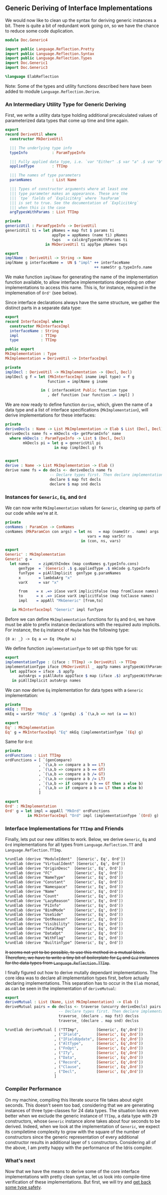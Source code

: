 ## Generic Deriving of Interface Implementations

We would now like to clean up the syntax for deriving
generic instances a bit. There is quite a bit of redundant
work going on, so we have the chance to reduce some code
duplication.

```idris
module Doc.Generic4

import public Language.Reflection.Pretty
import public Language.Reflection.Syntax
import public Language.Reflection.Types
import Doc.Generic1
import Doc.Generic3

%language ElabReflection
```

Note: Some of the types and utility functions described
here have been added to module `Language.Reflection.Derive`.

### An Intermediary Utility Type for Generic Deriving

First, we write a utility data type holding additional
precalculated values of parameterized data types that
come up time and time again.

```idris
export
record DeriveUtil where
  constructor MkDeriveUtil

  ||| The underlying type info
  typeInfo           : ParamTypeInfo

  ||| Fully applied data type, i.e. `var "Either" .$ var "a" .$ var "b"`
  appliedType        : TTImp

  ||| The names of type parameters
  paramNames         : List Name

  ||| Types of constructor arguments where at least one
  ||| type parameter makes an appearance. These are the
  ||| `tpe` fields of `ExplicitArg` where `hasParam`
  ||| is set to true. See the documentation of `ExplicitArg`
  ||| when this is the case
  argTypesWithParams : List TTImp

private
genericUtil : ParamTypeInfo -> DeriveUtil
genericUtil ti = let pNames = map fst $ params ti
                     appTpe = appNames (name ti) pNames
                     twps   = calcArgTypesWithParams ti
                  in MkDeriveUtil ti appTpe pNames twps

export
implName : DeriveUtil -> String -> Name
implName g interfaceName =  UN $ "impl" ++ interfaceName
                                        ++ nameStr g.typeInfo.name
```

We make function `implName` for generating the name of the
implementation function available, to allow interface
implementations depending on other implementations
to access this name. This is, for instance, required in
the implemenation of `Ord'` (see below).

Since interface declarations always have the same
structure, we gather the distinct parts in a separate
data type:

```idris
export
record InterfaceImpl where
  constructor MkInterfaceImpl
  interfaceName : String
  impl          : TTImp
  type          : TTImp

public export
MkImplementation : Type
MkImplementation = DeriveUtil -> InterfaceImpl

private
implDecl : DeriveUtil -> MkImplementation -> (Decl, Decl)
implDecl g f = let (MkInterfaceImpl iname impl type) = f g
                   function = implName g iname

                in ( interfaceHint Public function type
                   , def function [var function .= impl] )
```

We are now ready to define function `derive`, which,
given the name of a data type and a list of
interface specifications (`MkImplementation`),
will derive implementations for these interfaces:

```idris
private
deriveDecls : Name -> List MkImplementation -> Elab $ List (Decl, Decl)
deriveDecls name fs = mkDecls <$> getParamInfo' name
  where mkDecls : ParamTypeInfo -> List $ (Decl, Decl)
        mkDecls pi = let g = genericUtil pi
                      in map (implDecl g) fs


export
derive : Name -> List MkImplementation -> Elab ()
derive name fs = do decls <- deriveDecls name fs
                    -- Declare types first. Then declare implementations.
                    declare $ map fst decls
                    declare $ map snd decls
```

### Instances for `Generic`, `Eq`, and `Ord`

We can now write `MkImplementation` values for `Generic`,
cleaning up parts of our code while we're at it.

```idris
private
conNames : ParamCon -> ConNames
conNames (MkParamCon con args) = let ns   = map (nameStr . name) args
                                     vars = map varStr ns
                                  in (con, ns, vars)

export
Generic' : MkImplementation
Generic' g =
  let names    = zipWithIndex (map conNames g.typeInfo.cons)
      genType  = `(Generic) .$ g.appliedType .$ mkCode g.typeInfo
      funType  = piAllImplicit  genType g.paramNames
      x        = lambdaArg "x"
      varX     = var "x"

      from    = x .=> iCase varX implicitFalse (map fromClause names)
      to      = x .=> iCase varX implicitFalse (map toClause names)
      impl    = appAll "MkGeneric" [from,to]

   in MkInterfaceImpl "Generic" impl funType
```

Before we can define `MkImplementation` functions for `Eq`
and `Ord`, we have must be able to prefix instance
declarations with the required auto implicits. For instance,
the `Eq` instance of `Maybe` has the following type:

```
{0 a: _} -> Eq a => Eq (Maybe a)
```

We define function `implementationType` to set up this type
for us:

```idris
export
implementationType : (iface : TTImp) -> DeriveUtil -> TTImp
implementationType iface (MkDeriveUtil _ appTp names argTypesWithParams) =
  let appIface = iface .$ appTp
      autoArgs = piAllAuto appIface $ map (iface .$) argTypesWithParams
   in piAllImplicit autoArgs names
```

We can now derive `Eq` implementation for data types with
a `Generic` implementation:

```idris
private
mkEq : TTImp
mkEq = varStr "MkEq" .$ `(genEq) .$ `(\a,b => not (a == b))

export
Eq' : MkImplementation
Eq' g = MkInterfaceImpl "Eq" mkEq (implementationType `(Eq) g)
```

Same for `Ord`:

```idris
private
ordFunctions : List TTImp
ordFunctions = [ `(genCompare)
               , `(\a,b => compare a b == LT)
               , `(\a,b => compare a b == GT)
               , `(\a,b => compare a b /= GT)
               , `(\a,b => compare a b /= LT)
               , `(\a,b => if compare a b == GT then a else b)
               , `(\a,b => if compare a b == LT then a else b)
               ]

export
Ord' : MkImplementation
Ord' g = let impl = appAll "MkOrd" ordFunctions
          in MkInterfaceImpl "Ord" impl (implementationType `(Ord) g)
```

### Interface Implementations for `TTImp` and Friends

Finally, lets put our new utilities to work. Below, we derive
`Generic`, `Eq` and `Ord` implementations for all types
from `Language.Reflection.TT` and `Language.Reflection.TTImp`.

```idris
%runElab (derive "ModuleIdent"  [Generic', Eq', Ord'])
%runElab (derive "VirtualIdent" [Generic', Eq', Ord'])
%runElab (derive "OriginDesc"  [Generic', Eq', Ord'])
%runElab (derive "FC"          [Generic', Eq', Ord'])
%runElab (derive "NameType"    [Generic', Eq', Ord'])
%runElab (derive "Constant"    [Generic', Eq', Ord'])
%runElab (derive "Namespace"   [Generic', Eq', Ord'])
%runElab (derive "Name"        [Generic', Eq', Ord'])
%runElab (derive "Count"       [Generic', Eq', Ord'])
%runElab (derive "LazyReason"  [Generic', Eq', Ord'])
%runElab (derive "PiInfo"      [Generic', Eq', Ord'])
%runElab (derive "BindMode"    [Generic', Eq', Ord'])
%runElab (derive "UseSide"     [Generic', Eq', Ord'])
%runElab (derive "DotReason"   [Generic', Eq', Ord'])
%runElab (derive "Visibility"  [Generic', Eq', Ord'])
%runElab (derive "TotalReq"    [Generic', Eq', Ord'])
%runElab (derive "DataOpt"     [Generic', Eq', Ord'])
%runElab (derive "WithFlag"    [Generic', Eq', Ord'])
%runElab (derive "BuiltinType" [Generic', Eq', Ord'])
```

~~It seems not yet to be possible, to use this method in a mutual
block. Therefore, we have to write a tiny bit
of boilerplate for `Eq` and `Ord` instances
for the data types from `Language.Reflection.TTImp`~~.

I finally figured out how to derive mutally dependant implementations.
The core idea was to declare all implementation types first,
before actually declaring implementations. This separation has
to occur in the `Elab` monad, as can be seen in the implementation
of `deriveMutual`:

```idris
export
deriveMutual : List (Name, List MkImplementation) -> Elab ()
deriveMutual pairs = do declss <- traverse (uncurry deriveDecls) pairs
                        -- Declare types first. Then declare implementations.
                        traverse_ (declare . map fst) declss
                        traverse_ (declare . map snd) declss

%runElab deriveMutual [ ("TTImp",        [Generic', Eq',Ord'])
                      , ("IField",       [Generic', Eq',Ord'])
                      , ("IFieldUpdate", [Generic', Eq',Ord'])
                      , ("AltType",      [Generic', Eq',Ord'])
                      , ("FnOpt",        [Generic', Eq',Ord'])
                      , ("ITy",          [Generic', Eq',Ord'])
                      , ("Data",         [Generic', Eq',Ord'])
                      , ("Record",       [Generic', Eq',Ord'])
                      , ("Clause",       [Generic', Eq',Ord'])
                      , ("Decl",         [Generic', Eq',Ord'])
                      ]
```

### Compiler Performance

On my machine, compiling this literate source file takes about
eight seconds. This doesn't seem too bad, considering that
we are generating instances of three type-classes
for 24 data types. The situation looks even better when
we exclude the generic instance of `TTImp`, a data type
with 29 constructors, whose `Generic`
instance alone takes about four seconds
to be derived. Indeed, when we look at the implementation of
`Generic`, we expect its compiletime complexity to grow
with the square of the number of constructors since
the generic representation of every additional constructor
results in additional layer of `S` constructors.
Considering all of the above, I am pretty happy with the
performance of the Idris compiler.

### What's next

Now that we have the means to derive some of the core interface
implementations with pretty clean syntax, let us look into
compile-time verification of these implementations.
But first, we will try and [get back some type safety](Generic5.md).
